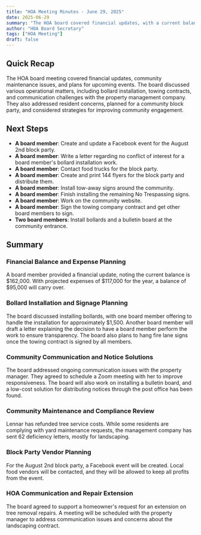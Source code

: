 ```yaml
---
title: "HOA Meeting Minutes - June 29, 2025"
date: 2025-06-29
summary: "The HOA board covered financial updates, with a current balance of $162,000. They discussed bollard installation, a towing contract, and communication challenges with the property management company. Plans were finalized for the August 2nd block party."
author: "HOA Board Secretary"
tags: ["HOA Meeting"]
draft: false
---
```


## Quick Recap

The HOA board meeting covered financial updates, community maintenance issues, and plans for upcoming events. The board discussed various operational matters, including bollard installation, towing contracts, and communication challenges with the property management company. They also addressed resident concerns, planned for a community block party, and considered strategies for improving community engagement.

## Next Steps

* **A board member**: Create and update a Facebook event for the August 2nd block party.
* **A board member**: Write a letter regarding no conflict of interest for a board member's bollard installation work.
* **A board member**: Contact food trucks for the block party.
* **A board member**: Create and print 144 flyers for the block party and distribute them.
* **A board member**: Install tow-away signs around the community.
* **A board member**: Finish installing the remaining No Trespassing signs.
* **A board member**: Work on the community website.
* **A board member**: Sign the towing company contract and get other board members to sign.
* **Two board members**: Install bollards and a bulletin board at the community entrance.

## Summary

### Financial Balance and Expense Planning

A board member provided a financial update, noting the current balance is $162,000. With projected expenses of $117,000 for the year, a balance of $95,000 will carry over.

### Bollard Installation and Signage Planning

The board discussed installing bollards, with one board member offering to handle the installation for approximately $1,500. Another board member will draft a letter explaining the decision to have a board member perform the work to ensure transparency. The board also plans to hang fire lane signs once the towing contract is signed by all members.

### Community Communication and Notice Solutions

The board addressed ongoing communication issues with the property manager. They agreed to schedule a Zoom meeting with her to improve responsiveness. The board will also work on installing a bulletin board, and a low-cost solution for distributing notices through the post office has been found.

### Community Maintenance and Compliance Review

Lennar has refunded tree service costs. While some residents are complying with yard maintenance requests, the management company has sent 62 deficiency letters, mostly for landscaping.

### Block Party Vendor Planning

For the August 2nd block party, a Facebook event will be created. Local food vendors will be contacted, and they will be allowed to keep all profits from the event.

### HOA Communication and Repair Extension

The board agreed to support a homeowner's request for an extension on tree removal repairs. A meeting will be scheduled with the property manager to address communication issues and concerns about the landscaping contract.

